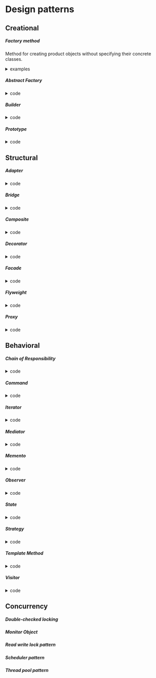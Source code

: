 # Design patterns

## Creational

##### Factory method
Method for creating product objects without specifying their concrete classes.

<details>
	<summary>examples</summary>

![](factoryMethod.png)

```java
// code
interface Button {
    fun render()
    fun onClick()
}

abstract class Dialog {
    fun render() {
        val someButton = createButton()
        someButton.render()
    }

    abstract fun createButton(): Button // Factory method
}

class LinuxButton : Button {
    override fun render() = print("I am OkButton")
    override fun onClick() = TODO("not implemented")
}

class WindowButton : Button {
    override fun render() = print("I am Cancel button")
    override fun onClick() = TODO("not implemented")
}


class LinuxDialog : Dialog() { //concrete factory
    override fun createButton() = LinuxButton()
}


class WindowDialog : Dialog() {
    override fun createButton() = WindowButton()
}

```
```java
//client
fun main() {
    val dialog: Dialog
		when (os) {
			"Window" -> dialog = WindowDialog()
			"Linux"  -> dialog = LinuxDialog()
		}

		dialog.render()
}
```

</details>

##### Abstract Factory
<details>
	<summary>code</summary>		
</details>

##### Builder
<details>
	<summary>code</summary>		
</details>

##### Prototype
<details>
	<summary>code</summary>		
</details>

## Structural
##### Adapter
<details>
	<summary>code</summary>		
</details>

##### Bridge
<details>
	<summary>code</summary>		
</details>

##### Composite
<details>
	<summary>code</summary>		
</details>

##### Decorator
<details>
	<summary>code</summary>		
</details>

##### Facade
<details>
	<summary>code</summary>		
</details>

##### Flyweight
<details>
	<summary>code</summary>		
</details>

##### Proxy
<details>
	<summary>code</summary>		
</details>

## Behavioral
#####	Chain of Responsibility
<details>
	<summary>code</summary>		
</details>

##### Command
<details>
	<summary>code</summary>		
</details>

##### Iterator
<details>
	<summary>code</summary>		
</details>

##### Mediator
<details>
	<summary>code</summary>		
</details>

##### Memento
<details>
	<summary>code</summary>		
</details>

##### Observer
<details>
	<summary>code</summary>		
</details>

##### State
<details>
	<summary>code</summary>		
</details>

##### Strategy
<details>
	<summary>code</summary>		
</details>

##### Template Method
<details>
	<summary>code</summary>		
</details>

##### Visitor
<details>
	<summary>code</summary>		
</details>

## Concurrency
##### Double-checked locking
##### Monitor Object
##### Read write lock pattern
##### Scheduler pattern
##### Thread pool pattern
